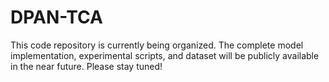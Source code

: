 # DPAN-TCA
This code repository is currently being organized. The complete model implementation, experimental scripts, and dataset will be publicly available in the near future. Please stay tuned!
